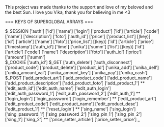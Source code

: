 This project was made thanks to the support and love of my beloved and the best Sun. I love you Vika, thank you for believing in me <3

=== KEYS OF SUPERGLOBAL ARRAYS ===

$_SESSION
	['auth']
		['id']
		['name']
		['login']
	['product']
		['id']
		['article']
		['code']
		['name']
		['description']
		['foto']
		['auth_id']
		['price']
	['product_list']
		[(key)]
			['id']
			['article']
			['name']
			['foto']
	['price_list']
		[(key)]
			['id']
			['article']
			['price']
			['timestamp']
			['auth_id']
			['time']
	['unika']
		['summ']
		['list']
			[(key)]
				['id']
				['article']
				['code']
				['name']
				['description']
				['foto']
				['auth_id']
				['price']
				['amount']
				['summ']		
$_COOKIE
	['auth_id']
$_GET
	['auth_delete']
	['auth_disconnect']
	['product_code']
	['product_delete']
	['product_id']
	['unika_add']
	['unika_dell']
	['unika_amount_val']
	['unika_amount_key']
	['unika_pay']
	['unika_cash']
$_POST
	['add_product_art']
	['add_product_code']
	['add_product_name']
	['add_product_description']
	['add_product_foto']
	['add_product_1']
**
	['edit_auth_id']
	['edit_auth_name']
	['edit_auth_login']
	['edit_auth_password_1']
	['edit_auth_password_2']
	['edit_auth_1']
**
	['login_login']
	['login_password']
	['login_remember']
**
	['edit_product_art']
	['edit_product_code']
	['edit_product_name']
	['edit_product_desc']
	['edit_product_1']
**
	['reset_login']
**
	['sing_name']
	['sing_login']
	['sing_password_1']
	['sing_password_2']
	['sing_pin_1']
	['sing_pin_2']
	['sing_1']
	['sing_2']
**
	['price_setter_article']
	['price_setter_price']
_
